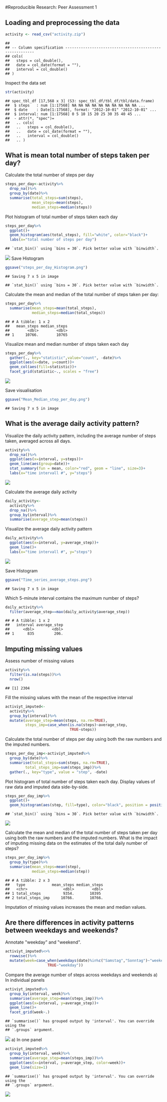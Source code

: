 
#Reproducible Research: Peer Assessment 1


## Loading and preprocessing the data


```r
activity <- read_csv("activity.zip")
```

```
## 
## -- Column specification --------------------------------------------------------
## cols(
##   steps = col_double(),
##   date = col_date(format = ""),
##   interval = col_double()
## )
```

Inspect the data set


```r
str(activity)
```

```
## spec_tbl_df [17,568 x 3] (S3: spec_tbl_df/tbl_df/tbl/data.frame)
##  $ steps   : num [1:17568] NA NA NA NA NA NA NA NA NA NA ...
##  $ date    : Date[1:17568], format: "2012-10-01" "2012-10-01" ...
##  $ interval: num [1:17568] 0 5 10 15 20 25 30 35 40 45 ...
##  - attr(*, "spec")=
##   .. cols(
##   ..   steps = col_double(),
##   ..   date = col_date(format = ""),
##   ..   interval = col_double()
##   .. )
```

## What is mean total number of steps taken per day?

Calculate the total number of steps per day


```r
steps_per_day<-activity%>%
  drop_na()%>%
  group_by(date)%>%
  summarise(total_steps=sum(steps),
            mean_steps=mean(steps),
            median_steps=median(steps))
```

Plot histogram of total number of steps taken each day


```r
steps_per_day%>%
  ggplot()+
  geom_histogram(aes(total_steps), fill="white", color="black")+
  labs(x="total number of steps per day")
```

```
## `stat_bin()` using `bins = 30`. Pick better value with `binwidth`.
```

![](PA1_template_files/figure-html/unnamed-chunk-4-1.png)<!-- -->
Save Histogram

```r
ggsave("steps_per_day_Histogram.png")
```

```
## Saving 7 x 5 in image
```

```
## `stat_bin()` using `bins = 30`. Pick better value with `binwidth`.
```

Calculate the mean and median of the total number of steps taken per day:

```r
steps_per_day%>%
  summarise(mean_steps=mean(total_steps),
            median_steps=median(total_steps))
```

```
## # A tibble: 1 x 2
##   mean_steps median_steps
##        <dbl>        <dbl>
## 1     10766.        10765
```

Visualize mean and median number of steps taken each day

```r
steps_per_day%>%
  gather(., key="statistic",value="count", -date)%>%
  ggplot(aes(x=date, y=count))+
  geom_col(aes(fill=statistic))+
  facet_grid(statistic~., scales = "free")
```

![](PA1_template_files/figure-html/unnamed-chunk-7-1.png)<!-- -->

Save visualisation

```r
ggsave("Mean_Median_step_per_day.png")
```

```
## Saving 7 x 5 in image
```
## What is the average daily activity pattern?

Visualize the daily activity pattern, including the average number of steps taken, averaged across all days.

```r
activity%>%
  drop_na()%>%
  ggplot(aes(x=interval, y=steps))+
  geom_line(aes(group=date))+
  stat_summary(fun = mean, color="red", geom = "line", size=3)+
  labs(x="time intervall #", y="steps")
```

![](PA1_template_files/figure-html/unnamed-chunk-9-1.png)<!-- -->

Calculate the average daily activity

```r
daily_activity<-
  activity%>%
  drop_na()%>%
  group_by(interval)%>%
  summarise(average_step=mean(steps))
```

Visualize the average daily activity pattern

```r
daily_activity%>%
  ggplot(aes(x=interval, y=average_step))+
  geom_line()+
  labs(x="time intervall #", y="steps")
```

![](PA1_template_files/figure-html/unnamed-chunk-11-1.png)<!-- -->

Save Histogram

```r
ggsave("Time_series_average_steps.png")
```

```
## Saving 7 x 5 in image
```

Which 5-minute interval contains the maximum number of steps? 

```r
daily_activity%>%
  filter(average_step==max(daily_activity$average_step))
```

```
## # A tibble: 1 x 2
##   interval average_step
##      <dbl>        <dbl>
## 1      835         206.
```

## Imputing missing values

Assess number of missing values

```r
activity%>%
  filter(is.na(steps))%>%
  nrow()
```

```
## [1] 2304
```
Fill the missing values with the mean of the respective interval

```r
activiyt_imputed<-
  activity%>%
  group_by(interval)%>%
  mutate(average_step=mean(steps, na.rm=TRUE),
         steps_imp=case_when(is.na(steps)~average_step,
                             TRUE~steps))
```

Calculate the total number of steps per day using both the raw numbers and the imputed numbers. 


```r
steps_per_day_imp<-activiyt_imputed%>%
  group_by(date)%>%
  summarise(total_steps=sum(steps, na.rm=TRUE),
         total_steps_imp=sum(steps_imp))%>%
  gather(., key="type", value = "step", -date)
```

Plot histogram of total number of steps taken each day. Display values of raw data and imputed data side-by-side. 

```r
steps_per_day_imp%>%
  ggplot()+
  geom_histogram(aes(step, fill=type), color="black", position = position_dodge())
```

```
## `stat_bin()` using `bins = 30`. Pick better value with `binwidth`.
```

![](PA1_template_files/figure-html/unnamed-chunk-17-1.png)<!-- -->

Calculate the mean and median of the total number of steps taken per day using both the raw numbers and the imputed numbers. What is the impact of imputing missing data on the estimates of the total daily number of steps?


```r
steps_per_day_imp%>%
  group_by(type)%>%
  summarise(mean_steps=mean(step),
            median_steps=median(step))
```

```
## # A tibble: 2 x 3
##   type            mean_steps median_steps
##   <chr>                <dbl>        <dbl>
## 1 total_steps          9354.       10395 
## 2 total_steps_imp     10766.       10766.
```
Imputation of missing values increases the mean and median values. 

## Are there differences in activity patterns between weekdays and weekends?

Annotate "weekday" and "weekend".

```r
activiyt_imputed%<>%
  rowwise()%>%
  mutate(week=case_when(weekdays(date)%in%c("Samstag","Sonntag")~"weekend",
                   TRUE~"weekday"))
```

Compare the average number of steps across weekdays and weekends
a) In individual panels

```r
activiyt_imputed%>%
  group_by(interval, week)%>%
  summarise(average_step=mean(steps_imp))%>%
  ggplot(aes(x=interval, y=average_step))+
  geom_line()+
  facet_grid(week~.)
```

```
## `summarise()` has grouped output by 'interval'. You can override using the
## `.groups` argument.
```

![](PA1_template_files/figure-html/unnamed-chunk-20-1.png)<!-- -->
a) In one panel

```r
activiyt_imputed%>%
  group_by(interval, week)%>%
  summarise(average_step=mean(steps_imp))%>%
  ggplot(aes(x=interval, y=average_step, color=week))+
  geom_line(size=1)
```

```
## `summarise()` has grouped output by 'interval'. You can override using the
## `.groups` argument.
```

![](PA1_template_files/figure-html/unnamed-chunk-21-1.png)<!-- -->
